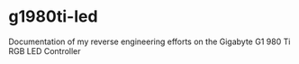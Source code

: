 # g1980ti-led
Documentation of my reverse engineering efforts on the Gigabyte G1 980 Ti RGB LED Controller
